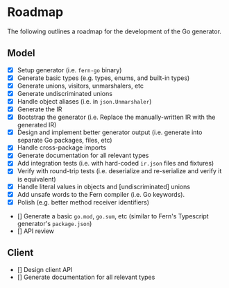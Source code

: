 # Roadmap

The following outlines a roadmap for the development of the Go generator.

## Model

- [x] Setup generator (i.e. `fern-go` binary)
- [x] Generate basic types (e.g. types, enums, and built-in types)
- [x] Generate unions, visitors, unmarshalers, etc
- [x] Generate undiscriminated unions
- [x] Handle object aliases (i.e. in `json.Unmarshaler`)
- [x] Generate the IR
- [x] Bootstrap the generator (i.e. Replace the manually-written IR with the generated IR)
- [x] Design and implement better generator output (i.e. generate into separate Go packages, files, etc)
- [x] Handle cross-package imports
- [x] Generate documentation for all relevant types
- [x] Add integration tests (i.e. with hard-coded `ir.json` files and fixtures)
- [x] Verify with round-trip tests (i.e. deserialize and re-serialize and verify it is equivalent)
- [x] Handle literal values in objects and [undiscriminated] unions
- [x] Add unsafe words to the Fern compiler (i.e. Go keywords).
- [x] Polish (e.g. better method receiver identifiers)
- [] Generate a basic `go.mod`, `go.sum`, etc (similar to Fern's Typescript generator's `package.json`)
- [] API review

## Client

- [] Design client API
- [] Generate documentation for all relevant types
